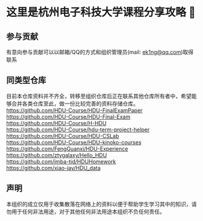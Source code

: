 # 这里是杭州电子科技大学课程分享攻略 👋

## 参与贡献

有意向参与贡献可以以邮箱/QQ的方式和组织管理员(mail: ek1ng@qq.com)取得联系

## 同类型仓库

目前本仓库资料并不齐全，转移至组织仓库后正在联系其他仓库所有者中，希望能够合并各类仓库至此，做一份比较完善的资料存储仓库。<br>
https://github.com/HDU-Course/HDU-FinalExamPaper<br>
https://github.com/HDU-Course/HDU-Final-Exam<br>
https://github.com/HDU-Course/H-HDU<br>
https://github.com/HDU-Course/hdu-term-project-helper<br>
https://github.com/HDU-Course/HDU-CSLab<br>
https://github.com/HDU-Course/HDU-kinoko-courses<br>
https://github.com/FengGuanxi/HDU-Experience<br>
https://github.com/ztygalaxy/Hello_HDU<br>
https://github.com/imba-tjd/HDUHomework<br>
https://github.com/xiao-jay/HDU_data<br>

## 声明

本组织的成立仅用于收集散落在网络上的资料以便于帮助学生学习其中的知识，请勿用于任何非法用途，对于其他任何非法用途本组织不负任何责任。
